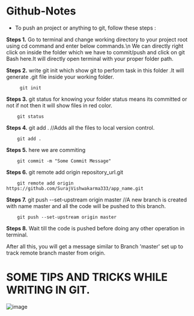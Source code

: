 # Github-Notes 

-  To push an project or anything to git, follow these steps :

**Steps 1.** Go to terminal and change working directory to your project root using cd command and enter below commands.\n
We can directly right click on inside the folder which we have to commit/push and click on git Bash here.It will directly open terminal with your proper folder path.

**Steps 2.** write git init which show git to perform task in this folder .It will generate .git file inside your working folder. 

         git init


**Steps 3.** git status for knowing your folder status means its committed or not if not then it will show files in red color.

        git status


**Steps 4.** git add .   //Adds all the files to local version control.
 
        git add . 


**Steps 5.** here we are commiting
        
        git commit -m "Some Commit Message"


**Steps 6.** git remote add origin repository_url.git 
 
        git remote add origin https://github.com/SurajVishwakarma333/app_name.git


**Steps 7.** git push --set-upstream origin master   //A new branch is created with name master and all the code will be pushed to this branch.
     
        git push --set-upstream origin master


**Steps 8.**  Wait till the code is pushed before doing any other operation in terminal.

After all this, you will get a message similar to Branch 'master' set up to track remote branch master from origin.

# SOME TIPS AND TRICKS WHILE WRITING IN GIT.

![image](https://user-images.githubusercontent.com/101108540/173771871-c9e6f233-3a98-4d8c-875f-b9d9dd84efdb.jpeg)











